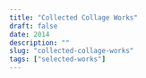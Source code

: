 ```yaml
---
title: "Collected Collage Works"
draft: false
date: 2014
description: ""
slug: "collected-collage-works"
tags: ["selected-works"]
---
```

